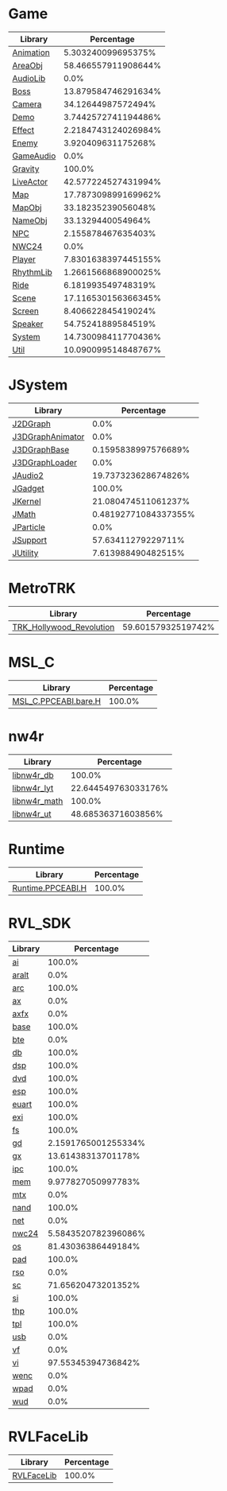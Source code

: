 # Game
| Library | Percentage |
| ------------- | ------------- |
| [Animation](https://github.com/shibbo/Petari/blob/master/docs/lib/Game/Animation.md) | 5.303240099695375% |
| [AreaObj](https://github.com/shibbo/Petari/blob/master/docs/lib/Game/AreaObj.md) | 58.466557911908644% |
| [AudioLib](https://github.com/shibbo/Petari/blob/master/docs/lib/Game/AudioLib.md) | 0.0% |
| [Boss](https://github.com/shibbo/Petari/blob/master/docs/lib/Game/Boss.md) | 13.879584746291634% |
| [Camera](https://github.com/shibbo/Petari/blob/master/docs/lib/Game/Camera.md) | 34.12644987572494% |
| [Demo](https://github.com/shibbo/Petari/blob/master/docs/lib/Game/Demo.md) | 3.7442572741194486% |
| [Effect](https://github.com/shibbo/Petari/blob/master/docs/lib/Game/Effect.md) | 2.2184743124026984% |
| [Enemy](https://github.com/shibbo/Petari/blob/master/docs/lib/Game/Enemy.md) | 3.920409631175268% |
| [GameAudio](https://github.com/shibbo/Petari/blob/master/docs/lib/Game/GameAudio.md) | 0.0% |
| [Gravity](https://github.com/shibbo/Petari/blob/master/docs/lib/Game/Gravity.md) | 100.0% |
| [LiveActor](https://github.com/shibbo/Petari/blob/master/docs/lib/Game/LiveActor.md) | 42.577224527431994% |
| [Map](https://github.com/shibbo/Petari/blob/master/docs/lib/Game/Map.md) | 17.787309899169962% |
| [MapObj](https://github.com/shibbo/Petari/blob/master/docs/lib/Game/MapObj.md) | 33.18235239056048% |
| [NameObj](https://github.com/shibbo/Petari/blob/master/docs/lib/Game/NameObj.md) | 33.1329440054964% |
| [NPC](https://github.com/shibbo/Petari/blob/master/docs/lib/Game/NPC.md) | 2.155878467635403% |
| [NWC24](https://github.com/shibbo/Petari/blob/master/docs/lib/Game/NWC24.md) | 0.0% |
| [Player](https://github.com/shibbo/Petari/blob/master/docs/lib/Game/Player.md) | 7.8301638397445155% |
| [RhythmLib](https://github.com/shibbo/Petari/blob/master/docs/lib/Game/RhythmLib.md) | 1.2661566868900025% |
| [Ride](https://github.com/shibbo/Petari/blob/master/docs/lib/Game/Ride.md) | 6.181993549748319% |
| [Scene](https://github.com/shibbo/Petari/blob/master/docs/lib/Game/Scene.md) | 17.116530156366345% |
| [Screen](https://github.com/shibbo/Petari/blob/master/docs/lib/Game/Screen.md) | 8.406622845419024% |
| [Speaker](https://github.com/shibbo/Petari/blob/master/docs/lib/Game/Speaker.md) | 54.75241889584519% |
| [System](https://github.com/shibbo/Petari/blob/master/docs/lib/Game/System.md) | 14.730098411770436% |
| [Util](https://github.com/shibbo/Petari/blob/master/docs/lib/Game/Util.md) | 10.090099514848767% |
# JSystem
| Library | Percentage |
| ------------- | ------------- |
| [J2DGraph](https://github.com/shibbo/Petari/blob/master/docs/lib/JSystem/J2DGraph.md) | 0.0% |
| [J3DGraphAnimator](https://github.com/shibbo/Petari/blob/master/docs/lib/JSystem/J3DGraphAnimator.md) | 0.0% |
| [J3DGraphBase](https://github.com/shibbo/Petari/blob/master/docs/lib/JSystem/J3DGraphBase.md) | 0.1595838997576689% |
| [J3DGraphLoader](https://github.com/shibbo/Petari/blob/master/docs/lib/JSystem/J3DGraphLoader.md) | 0.0% |
| [JAudio2](https://github.com/shibbo/Petari/blob/master/docs/lib/JSystem/JAudio2.md) | 19.737323628674826% |
| [JGadget](https://github.com/shibbo/Petari/blob/master/docs/lib/JSystem/JGadget.md) | 100.0% |
| [JKernel](https://github.com/shibbo/Petari/blob/master/docs/lib/JSystem/JKernel.md) | 21.080474511061237% |
| [JMath](https://github.com/shibbo/Petari/blob/master/docs/lib/JSystem/JMath.md) | 0.48192771084337355% |
| [JParticle](https://github.com/shibbo/Petari/blob/master/docs/lib/JSystem/JParticle.md) | 0.0% |
| [JSupport](https://github.com/shibbo/Petari/blob/master/docs/lib/JSystem/JSupport.md) | 57.63411279229711% |
| [JUtility](https://github.com/shibbo/Petari/blob/master/docs/lib/JSystem/JUtility.md) | 7.613988490482515% |
# MetroTRK
| Library | Percentage |
| ------------- | ------------- |
| [TRK_Hollywood_Revolution](https://github.com/shibbo/Petari/blob/master/docs/lib/MetroTRK/TRK_Hollywood_Revolution.md) | 59.60157932519742% |
# MSL_C
| Library | Percentage |
| ------------- | ------------- |
| [MSL_C.PPCEABI.bare.H](https://github.com/shibbo/Petari/blob/master/docs/lib/MSL_C/MSL_C.PPCEABI.bare.H.md) | 100.0% |
# nw4r
| Library | Percentage |
| ------------- | ------------- |
| [libnw4r_db](https://github.com/shibbo/Petari/blob/master/docs/lib/nw4r/libnw4r_db.md) | 100.0% |
| [libnw4r_lyt](https://github.com/shibbo/Petari/blob/master/docs/lib/nw4r/libnw4r_lyt.md) | 22.644549763033176% |
| [libnw4r_math](https://github.com/shibbo/Petari/blob/master/docs/lib/nw4r/libnw4r_math.md) | 100.0% |
| [libnw4r_ut](https://github.com/shibbo/Petari/blob/master/docs/lib/nw4r/libnw4r_ut.md) | 48.68536371603856% |
# Runtime
| Library | Percentage |
| ------------- | ------------- |
| [Runtime.PPCEABI.H](https://github.com/shibbo/Petari/blob/master/docs/lib/Runtime/Runtime.PPCEABI.H.md) | 100.0% |
# RVL_SDK
| Library | Percentage |
| ------------- | ------------- |
| [ai](https://github.com/shibbo/Petari/blob/master/docs/lib/RVL_SDK/ai.md) | 100.0% |
| [aralt](https://github.com/shibbo/Petari/blob/master/docs/lib/RVL_SDK/aralt.md) | 0.0% |
| [arc](https://github.com/shibbo/Petari/blob/master/docs/lib/RVL_SDK/arc.md) | 100.0% |
| [ax](https://github.com/shibbo/Petari/blob/master/docs/lib/RVL_SDK/ax.md) | 0.0% |
| [axfx](https://github.com/shibbo/Petari/blob/master/docs/lib/RVL_SDK/axfx.md) | 0.0% |
| [base](https://github.com/shibbo/Petari/blob/master/docs/lib/RVL_SDK/base.md) | 100.0% |
| [bte](https://github.com/shibbo/Petari/blob/master/docs/lib/RVL_SDK/bte.md) | 0.0% |
| [db](https://github.com/shibbo/Petari/blob/master/docs/lib/RVL_SDK/db.md) | 100.0% |
| [dsp](https://github.com/shibbo/Petari/blob/master/docs/lib/RVL_SDK/dsp.md) | 100.0% |
| [dvd](https://github.com/shibbo/Petari/blob/master/docs/lib/RVL_SDK/dvd.md) | 100.0% |
| [esp](https://github.com/shibbo/Petari/blob/master/docs/lib/RVL_SDK/esp.md) | 100.0% |
| [euart](https://github.com/shibbo/Petari/blob/master/docs/lib/RVL_SDK/euart.md) | 100.0% |
| [exi](https://github.com/shibbo/Petari/blob/master/docs/lib/RVL_SDK/exi.md) | 100.0% |
| [fs](https://github.com/shibbo/Petari/blob/master/docs/lib/RVL_SDK/fs.md) | 100.0% |
| [gd](https://github.com/shibbo/Petari/blob/master/docs/lib/RVL_SDK/gd.md) | 2.1591765001255334% |
| [gx](https://github.com/shibbo/Petari/blob/master/docs/lib/RVL_SDK/gx.md) | 13.61438313701178% |
| [ipc](https://github.com/shibbo/Petari/blob/master/docs/lib/RVL_SDK/ipc.md) | 100.0% |
| [mem](https://github.com/shibbo/Petari/blob/master/docs/lib/RVL_SDK/mem.md) | 9.977827050997783% |
| [mtx](https://github.com/shibbo/Petari/blob/master/docs/lib/RVL_SDK/mtx.md) | 0.0% |
| [nand](https://github.com/shibbo/Petari/blob/master/docs/lib/RVL_SDK/nand.md) | 100.0% |
| [net](https://github.com/shibbo/Petari/blob/master/docs/lib/RVL_SDK/net.md) | 0.0% |
| [nwc24](https://github.com/shibbo/Petari/blob/master/docs/lib/RVL_SDK/nwc24.md) | 5.5843520782396086% |
| [os](https://github.com/shibbo/Petari/blob/master/docs/lib/RVL_SDK/os.md) | 81.43036386449184% |
| [pad](https://github.com/shibbo/Petari/blob/master/docs/lib/RVL_SDK/pad.md) | 100.0% |
| [rso](https://github.com/shibbo/Petari/blob/master/docs/lib/RVL_SDK/rso.md) | 0.0% |
| [sc](https://github.com/shibbo/Petari/blob/master/docs/lib/RVL_SDK/sc.md) | 71.65620473201352% |
| [si](https://github.com/shibbo/Petari/blob/master/docs/lib/RVL_SDK/si.md) | 100.0% |
| [thp](https://github.com/shibbo/Petari/blob/master/docs/lib/RVL_SDK/thp.md) | 100.0% |
| [tpl](https://github.com/shibbo/Petari/blob/master/docs/lib/RVL_SDK/tpl.md) | 100.0% |
| [usb](https://github.com/shibbo/Petari/blob/master/docs/lib/RVL_SDK/usb.md) | 0.0% |
| [vf](https://github.com/shibbo/Petari/blob/master/docs/lib/RVL_SDK/vf.md) | 0.0% |
| [vi](https://github.com/shibbo/Petari/blob/master/docs/lib/RVL_SDK/vi.md) | 97.55345394736842% |
| [wenc](https://github.com/shibbo/Petari/blob/master/docs/lib/RVL_SDK/wenc.md) | 0.0% |
| [wpad](https://github.com/shibbo/Petari/blob/master/docs/lib/RVL_SDK/wpad.md) | 0.0% |
| [wud](https://github.com/shibbo/Petari/blob/master/docs/lib/RVL_SDK/wud.md) | 0.0% |
# RVLFaceLib
| Library | Percentage |
| ------------- | ------------- |
| [RVLFaceLib](https://github.com/shibbo/Petari/blob/master/docs/lib/RVLFaceLib/RVLFaceLib.md) | 100.0% |
